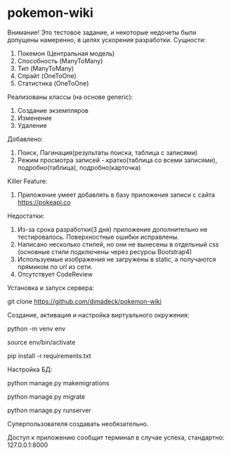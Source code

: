 # pokemon-wiki
Внимание! Это тестовое задание, и некоторые недочеты были допущены намеренно, в целях ускорения разработки. 
Сущности:
1) Покемон (Центральная модель)
2) Способность (ManyToMany)
3) Тип (ManyToMany)
4) Спрайт (OneToOne)
6) Статистика (OneToOne)

Реализованы классы (на основе generic): 
1) Создание экземпляров
2) Изменение
3) Удаление

Добавлено:
1) Поиск, Пагинация(результаты поиска, таблица с записями)
2) Режим просмотра записей - кратко(таблица со всеми записями), подробно(таблица), подробно(карточка)

Killer Feature:
1) Приложение умеет добавлять в базу приложения записи с сайта https://pokeapi.co

Недостатки:
1) Из-за срока разработки(3 дня) приложение дополнительно не тестировалось. Поверхностные ошибки исправлены.
2) Написано несколько стилей, но они не вынесены в отдельный css (основные стили подключены через ресурсы Bootstrap4)
3) Используемые изображения не загружены в static, а получаются прямиком по url из сети.
4) Отсутствует CodeReview

Установка и запуск сервера:

git clone https://github.com/dimadeck/pokemon-wiki

Создание, активация и настройка виртуального окружения:

python -m venv env

source env/bin/activate

pip install -r requirements.txt

Настройка БД:

python manage.py makemigrations

python manage.py migrate

python manage.py runserver

Суперпользователя создавать необязательно.

Доступ к приложению сообщит терминал в случае успеха, стандартно:
127.0.0.1:8000
